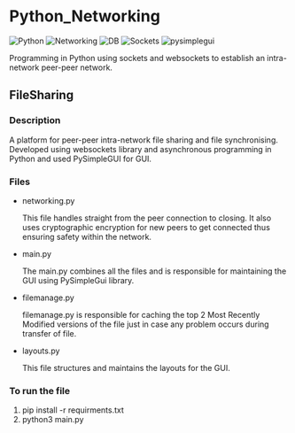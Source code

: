 # Python_Networking
![Python](https://img.shields.io/badge/Language-Python3.7-orange)
![Networking](https://img.shields.io/badge/Topic-Networking-brightgreen)
![DB](https://img.shields.io/badge/Database-TinyMongo-yellowgreen)
![Sockets](https://img.shields.io/badge/Libraries-Sockets-lightgrey)
![pysimplegui](https://img.shields.io/badge/Libraries-PySimpleGUI-yellow)

Programming in Python using sockets and websockets to establish an intra-network peer-peer network.

## FileSharing
### Description
A platform for peer-peer intra-network file sharing and file synchronising. Developed using websockets library and asynchronous programming in Python and used PySimpleGUI for GUI. 
### Files
  - networking.py

    This file handles straight from the peer connection to closing. It also uses cryptographic encryption for new peers to get connected thus ensuring safety within the network.
  - main.py

    The main.py combines all the files and is responsible for maintaining the GUI using PySimpleGui library.
  - filemanage.py

    filemanage.py is responsible for caching the top 2 Most Recently Modified versions of the file just in case any problem occurs during transfer of file.
  - layouts.py

    This file structures and maintains the layouts for the GUI.
### To run the file
1. pip install -r requirments.txt
2. python3 main.py
